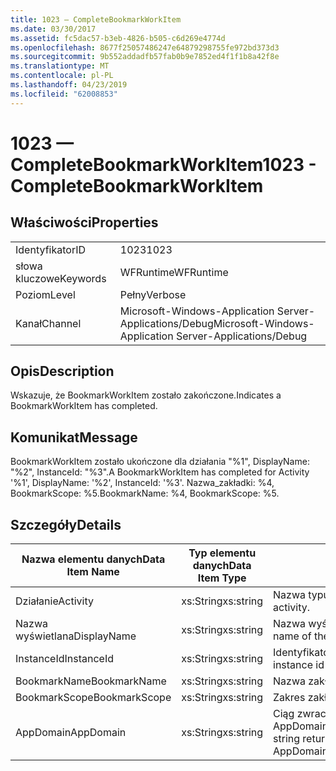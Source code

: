 ```yaml
---
title: 1023 — CompleteBookmarkWorkItem
ms.date: 03/30/2017
ms.assetid: fc5dac57-b3eb-4826-b505-c6d269e4774d
ms.openlocfilehash: 8677f25057486247e64879298755fe972bd373d3
ms.sourcegitcommit: 9b552addadfb57fab0b9e7852ed4f1f1b8a42f8e
ms.translationtype: MT
ms.contentlocale: pl-PL
ms.lasthandoff: 04/23/2019
ms.locfileid: "62008853"
---
```

# <a name="1023---completebookmarkworkitem"></a><span data-ttu-id="4e0c4-102">1023 — CompleteBookmarkWorkItem</span><span class="sxs-lookup"><span data-stu-id="4e0c4-102">1023 - CompleteBookmarkWorkItem</span></span>
## <a name="properties"></a><span data-ttu-id="4e0c4-103">Właściwości</span><span class="sxs-lookup"><span data-stu-id="4e0c4-103">Properties</span></span>  
  
|||  
|-|-|  
|<span data-ttu-id="4e0c4-104">Identyfikator</span><span class="sxs-lookup"><span data-stu-id="4e0c4-104">ID</span></span>|<span data-ttu-id="4e0c4-105">1023</span><span class="sxs-lookup"><span data-stu-id="4e0c4-105">1023</span></span>|  
|<span data-ttu-id="4e0c4-106">słowa kluczowe</span><span class="sxs-lookup"><span data-stu-id="4e0c4-106">Keywords</span></span>|<span data-ttu-id="4e0c4-107">WFRuntime</span><span class="sxs-lookup"><span data-stu-id="4e0c4-107">WFRuntime</span></span>|  
|<span data-ttu-id="4e0c4-108">Poziom</span><span class="sxs-lookup"><span data-stu-id="4e0c4-108">Level</span></span>|<span data-ttu-id="4e0c4-109">Pełny</span><span class="sxs-lookup"><span data-stu-id="4e0c4-109">Verbose</span></span>|  
|<span data-ttu-id="4e0c4-110">Kanał</span><span class="sxs-lookup"><span data-stu-id="4e0c4-110">Channel</span></span>|<span data-ttu-id="4e0c4-111">Microsoft-Windows-Application Server-Applications/Debug</span><span class="sxs-lookup"><span data-stu-id="4e0c4-111">Microsoft-Windows-Application Server-Applications/Debug</span></span>|  
  
## <a name="description"></a><span data-ttu-id="4e0c4-112">Opis</span><span class="sxs-lookup"><span data-stu-id="4e0c4-112">Description</span></span>  
 <span data-ttu-id="4e0c4-113">Wskazuje, że BookmarkWorkItem zostało zakończone.</span><span class="sxs-lookup"><span data-stu-id="4e0c4-113">Indicates a BookmarkWorkItem has completed.</span></span>  
  
## <a name="message"></a><span data-ttu-id="4e0c4-114">Komunikat</span><span class="sxs-lookup"><span data-stu-id="4e0c4-114">Message</span></span>  
 <span data-ttu-id="4e0c4-115">BookmarkWorkItem zostało ukończone dla działania "%1", DisplayName: "%2", InstanceId: "%3".</span><span class="sxs-lookup"><span data-stu-id="4e0c4-115">A BookmarkWorkItem has completed for Activity '%1', DisplayName: '%2', InstanceId: '%3'.</span></span> <span data-ttu-id="4e0c4-116">Nazwa_zakładki: %4, BookmarkScope: %5.</span><span class="sxs-lookup"><span data-stu-id="4e0c4-116">BookmarkName: %4, BookmarkScope: %5.</span></span>  
  
## <a name="details"></a><span data-ttu-id="4e0c4-117">Szczegóły</span><span class="sxs-lookup"><span data-stu-id="4e0c4-117">Details</span></span>  
  
|<span data-ttu-id="4e0c4-118">Nazwa elementu danych</span><span class="sxs-lookup"><span data-stu-id="4e0c4-118">Data Item Name</span></span>|<span data-ttu-id="4e0c4-119">Typ elementu danych</span><span class="sxs-lookup"><span data-stu-id="4e0c4-119">Data Item Type</span></span>|<span data-ttu-id="4e0c4-120">Opis</span><span class="sxs-lookup"><span data-stu-id="4e0c4-120">Description</span></span>|  
|--------------------|--------------------|-----------------|  
|<span data-ttu-id="4e0c4-121">Działanie</span><span class="sxs-lookup"><span data-stu-id="4e0c4-121">Activity</span></span>|<span data-ttu-id="4e0c4-122">xs:String</span><span class="sxs-lookup"><span data-stu-id="4e0c4-122">xs:string</span></span>|<span data-ttu-id="4e0c4-123">Nazwa typu działania.</span><span class="sxs-lookup"><span data-stu-id="4e0c4-123">The type name of the activity.</span></span>|  
|<span data-ttu-id="4e0c4-124">Nazwa wyświetlana</span><span class="sxs-lookup"><span data-stu-id="4e0c4-124">DisplayName</span></span>|<span data-ttu-id="4e0c4-125">xs:String</span><span class="sxs-lookup"><span data-stu-id="4e0c4-125">xs:string</span></span>|<span data-ttu-id="4e0c4-126">Nazwa wyświetlana działania.</span><span class="sxs-lookup"><span data-stu-id="4e0c4-126">The display name of the activity.</span></span>|  
|<span data-ttu-id="4e0c4-127">InstanceId</span><span class="sxs-lookup"><span data-stu-id="4e0c4-127">InstanceId</span></span>|<span data-ttu-id="4e0c4-128">xs:String</span><span class="sxs-lookup"><span data-stu-id="4e0c4-128">xs:string</span></span>|<span data-ttu-id="4e0c4-129">Identyfikator wystąpienia działania.</span><span class="sxs-lookup"><span data-stu-id="4e0c4-129">The instance id of the activity.</span></span>|  
|<span data-ttu-id="4e0c4-130">BookmarkName</span><span class="sxs-lookup"><span data-stu-id="4e0c4-130">BookmarkName</span></span>|<span data-ttu-id="4e0c4-131">xs:String</span><span class="sxs-lookup"><span data-stu-id="4e0c4-131">xs:string</span></span>|<span data-ttu-id="4e0c4-132">Nazwa zakładki.</span><span class="sxs-lookup"><span data-stu-id="4e0c4-132">The name of the bookmark.</span></span>|  
|<span data-ttu-id="4e0c4-133">BookmarkScope</span><span class="sxs-lookup"><span data-stu-id="4e0c4-133">BookmarkScope</span></span>|<span data-ttu-id="4e0c4-134">xs:String</span><span class="sxs-lookup"><span data-stu-id="4e0c4-134">xs:string</span></span>|<span data-ttu-id="4e0c4-135">Zakres zakładki.</span><span class="sxs-lookup"><span data-stu-id="4e0c4-135">The scope of the bookmark.</span></span>|  
|<span data-ttu-id="4e0c4-136">AppDomain</span><span class="sxs-lookup"><span data-stu-id="4e0c4-136">AppDomain</span></span>|<span data-ttu-id="4e0c4-137">xs:String</span><span class="sxs-lookup"><span data-stu-id="4e0c4-137">xs:string</span></span>|<span data-ttu-id="4e0c4-138">Ciąg zwracany przez AppDomain.CurrentDomain.FriendlyName.</span><span class="sxs-lookup"><span data-stu-id="4e0c4-138">The string returned by AppDomain.CurrentDomain.FriendlyName.</span></span>|
